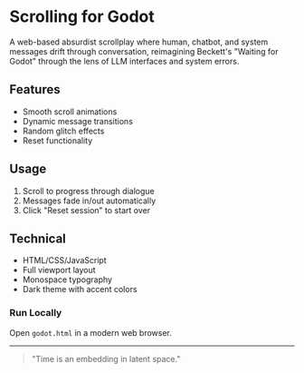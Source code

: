 # Scrolling for Godot
A web-based absurdist scrollplay where human, chatbot, and system messages drift through conversation, reimagining Beckett's "Waiting for Godot" through the lens of LLM interfaces and system errors.

## Features
* Smooth scroll animations
* Dynamic message transitions
* Random glitch effects
* Reset functionality

## Usage
1. Scroll to progress through dialogue
2. Messages fade in/out automatically
3. Click "Reset session" to start over

## Technical
* HTML/CSS/JavaScript
* Full viewport layout
* Monospace typography
* Dark theme with accent colors

### Run Locally
Open `godot.html` in a modern web browser.
___
> "Time is an embedding in latent space."
